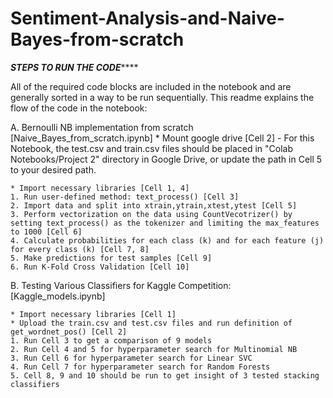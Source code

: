 # Sentiment-Analysis-and-Naive-Bayes-from-scratch

*****STEPS TO RUN THE CODE*********

All of the required code blocks are included in the notebook and are generally sorted in a way to be run 
sequentially. This readme explains the flow of the code in the notebook:

A. Bernoulli NB implementation from scratch [Naive_Bayes_from_scratch.ipynb]
	* Mount google drive [Cell 2]
		- For this Notebook, the test.csv and train.csv files should be placed in "Colab Notebooks/Project 2" directory in Google Drive, or update the path in Cell 5 to your desired path.
    
	* Import necessary libraries [Cell 1, 4]
	1. Run user-defined method: text_process() [Cell 3] 
	2. Import data and split into xtrain,ytrain,xtest,ytest [Cell 5]
	3. Perform vectorization on the data using CountVecotrizer() by setting text_process() as the tokenizer and limiting the max_features to 1000 [Cell 6]
	4. Calculate probabilities for each class (k) and for each feature (j) for every class (k) [Cell 7, 8]
	5. Make predictions for test samples [Cell 9]
	6. Run K-Fold Cross Validation [Cell 10]


B. Testing Various Classifiers for Kaggle Competition: [Kaggle_models.ipynb]

	* Import necessary libraries [Cell 1]
	* Upload the train.csv and test.csv files and run definition of get_wordnet_pos() [Cell 2]
	1. Run Cell 3 to get a comparison of 9 models
	2. Run Cell 4 and 5 for hyperparameter search for Multinomial NB
	3. Run Cell 6 for hyperparameter search for Linear SVC
	4. Run Cell 7 for hyperparameter search for Random Forests
	5. Cell 8, 9 and 10 should be run to get insight of 3 tested stacking classifiers
